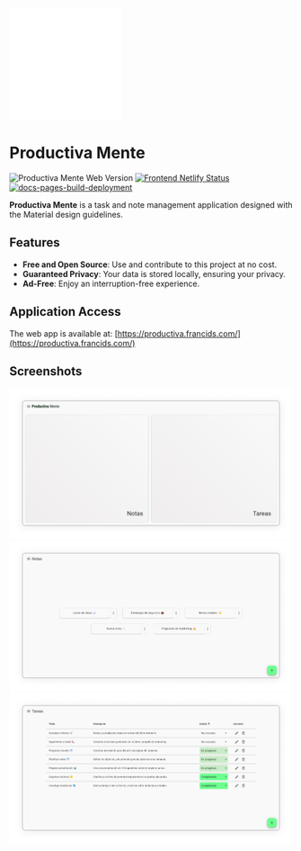 ![Productiva Mente Icon](./resources/Icon.svg)

# Productiva Mente

![Productiva Mente Web Version](https://img.shields.io/badge/Productiva%20Mente%20Web-v1.3.1-6cfe8f)
[![Frontend Netlify Status](https://api.netlify.com/api/v1/badges/765e73e4-2d31-4ea1-958c-fea0d7118eaa/deploy-status)](https://app.netlify.com/sites/productiva-mente/deploys)
[![docs-pages-build-deployment](https://github.com/francids/productiva-mente/actions/workflows/pages/pages-build-deployment/badge.svg?branch=docs%2Fproduction)](https://github.com/francids/productiva-mente/actions/workflows/pages/pages-build-deployment)

**Productiva Mente** is a task and note management application designed with the Material design guidelines.

## Features

- **Free and Open Source**: Use and contribute to this project at no cost.
- **Guaranteed Privacy**: Your data is stored locally, ensuring your privacy.
- **Ad-Free**: Enjoy an interruption-free experience.

## Application Access

The web app is available at: [https://productiva.francids.com/](https://productiva.francids.com/)

## Screenshots

<picture>
  <source media="(prefers-color-scheme: light)" srcset="./resources/screenshots/Home%20screen%20(light).png">
  <source media="(prefers-color-scheme: dark)" srcset="./resources/screenshots/Home%20screen%20(dark).png">
  <img alt="Home screen" src="./resources/screenshots/Home%20screen%20(light).png">
</picture>

<picture>
  <source media="(prefers-color-scheme: light)" srcset="./resources/screenshots/Notes%20screen%20(light).png">
  <source media="(prefers-color-scheme: dark)" srcset="./resources/screenshots/Notes%20screen%20(dark).png">
  <img alt="Notes screen" src="./resources/screenshots/Notes%20screen%20(light).png">
</picture>

<picture>
  <source media="(prefers-color-scheme: light)" srcset="./resources/screenshots/Tasks%20screen%20(light).png">
  <source media="(prefers-color-scheme: dark)" srcset="./resources/screenshots/Tasks%20screen%20(dark).png">
  <img alt="Tasks screen" src="./resources/screenshots/Tasks%20screen%20(light).png">
</picture>
